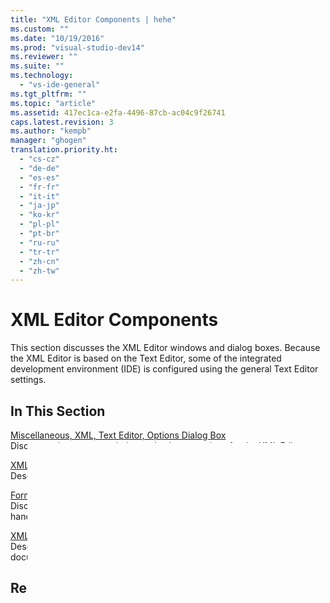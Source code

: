 ```yaml
---
title: "XML Editor Components | hehe"
ms.custom: ""
ms.date: "10/19/2016"
ms.prod: "visual-studio-dev14"
ms.reviewer: ""
ms.suite: ""
ms.technology: 
  - "vs-ide-general"
ms.tgt_pltfrm: ""
ms.topic: "article"
ms.assetid: 417ec1ca-e2fa-4496-87cb-ac04c9f26741
caps.latest.revision: 3
ms.author: "kempb"
manager: "ghogen"
translation.priority.ht: 
  - "cs-cz"
  - "de-de"
  - "es-es"
  - "fr-fr"
  - "it-it"
  - "ja-jp"
  - "ko-kr"
  - "pl-pl"
  - "pt-br"
  - "ru-ru"
  - "tr-tr"
  - "zh-cn"
  - "zh-tw"
---
```

# XML Editor Components
This section discusses the XML Editor windows and dialog boxes. Because the XML Editor is based on the Text Editor, some of the integrated development environment (IDE) is configured using the general Text Editor settings.  
  
## In This Section  
 [Miscellaneous, XML, Text Editor, Options Dialog Box](../reference/miscellaneous--xml--text-editor--options-dialog-box.md)  
 Discusses the auto-completion and schema settings for the XML Editor.  
  
 [XML Document Properties, Properties Window](../reference/xml-document-properties--properties-window.md)  
 Describes the basic document information that is available.  
  
 [Formatting, XML, Text Editor, Options Dialog Box](../reference/formatting--xml--text-editor--options-dialog-box.md)  
 Discusses the settings that control how attributes are formatted, how to handle mixed content, and so on.  
  
 [XML Schemas Dialog Box](../reference/xml-schemas-dialog-box.md)  
 Describes how to select the XML Schema(s) to associate with the XML document.  
  
## Related Sections  
 [How to: Set General Editor Options](http://msdn.microsoft.com/en-us/704e4a7b-2162-4bed-8a47-f4f6ffec98c2)  
 Describes how to set general settings such as display, statement completion, and so on.  
  
## See Also  
 [XML Editor](../reference/xml-editor.md)